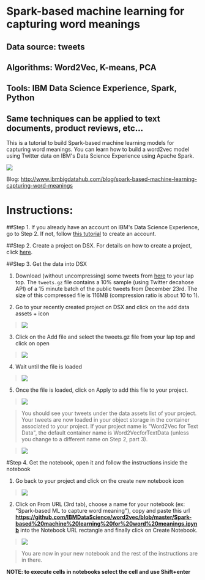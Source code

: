 # Spark-based machine learning for capturing word meanings

## Data source: tweets
## Algorithms: Word2Vec, K-means, PCA
## Tools: IBM Data Science Experience, Spark, Python

## Same techniques can be applied to text documents, product reviews, etc...

This is a tutorial to build Spark-based machine learning models for capturing word meanings. You can learn how to build a word2vec model using Twitter data on IBM's Data Science Experience using Apache Spark.

 <img src="https://github.com/IBMDataScience/word2vec/blob/master/images/w2v-ibm-design.png"/>

Blog: http://www.ibmbigdatahub.com/blog/spark-based-machine-learning-capturing-word-meanings

# Instructions:

##Step 1. If you already have an account on IBM's Data Science Experience, go to Step 2. If not, follow [this tutorial](https://github.com/IBMDataScience/getting-started) to create an account.

##Step 2. Create a project on DSX. For details on how to create a project, click [here](https://github.com/IBMDataScience/getting-started#step-2-create-a-project).

##Step 3. Get the data into DSX 

1. Download (without uncompressing) some tweets from [here](https://ibm.box.com/s/mn5cenc1m6vuqm8qdwf2ddzuc4jyvpd4) to your lap top. The `tweets.gz` file contains a 10% sample (using Twitter decahose API) of a 15 minute batch of the public tweets from December 23rd. The size of this compressed file is 116MB (compression ratio is about 10 to 1).

2. Go to your recently created project on DSX and click on the add data assets + icon

 >  <img src="https://github.com/IBMDataScience/word2vec/blob/master/images/add-data-asset.png"/>

3. Click on the Add file and select the tweets.gz file from your lap top and click on open

 >  <img src="https://github.com/IBMDataScience/word2vec/blob/master/images/add-file.png"/>

4. Wait until the file is loaded

 >  <img src="https://github.com/IBMDataScience/word2vec/blob/master/images/data-loading.png"/>

5. Once the file is loaded, click on Apply to add this file to your project.

 >  <img src="https://github.com/IBMDataScience/word2vec/blob/master/images/apply-add-file.png"/>
 
  > You should see your tweets under the data assets list of your project. Your tweets are now loaded in your object storage in the container associated to your project. If your project name is "Word2Vec for Text Data", the default container name is Word2VecforTextData (unless you change to a different name on Step 2, part 3). 
 
 >  <img src="https://github.com/IBMDataScience/word2vec/blob/master/images/tweets-on-proj.png"/>

#Step 4. Get the notebook, open it and follow the instructions inside the notebook

1. Go back to your project and click on the create new notebook icon

 >  <img src="https://github.com/IBMDataScience/word2vec/blob/master/images/proj-with-tweets.png"/>
 
2. Click on From URL (3rd tab), choose a name for your notebook (ex: "Spark-based ML to capture word meaning"), copy and paste this url **https://github.com/IBMDataScience/word2vec/blob/master/Spark-based%20machine%20learning%20for%20word%20meanings.ipynb** into the Notebook URL rectangle and finally click on Create Notebook.

 >  <img src="https://github.com/IBMDataScience/word2vec/blob/master/images/create-notebook.png"/>
 
 > You are now in your new notebook and the rest of the instructions are in there.


**NOTE: to execute cells in notebooks select the cell and use Shift+enter**
